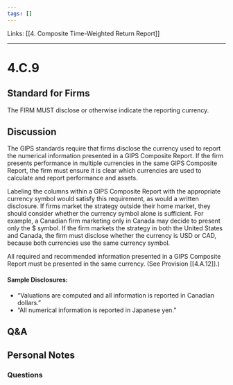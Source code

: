```yaml
---
tags: []
---
```

Links: [[4. Composite Time-Weighted Return Report]]
___
# 4.C.9
## Standard for Firms
The FIRM MUST disclose or otherwise indicate the reporting currency.
## Discussion
The GIPS standards require that firms disclose the currency used to report the numerical information presented in a GIPS Composite Report. If the firm presents performance in multiple currencies in the same GIPS Composite Report, the firm must ensure it is clear which currencies are used to calculate and report performance and assets.

Labeling the columns within a GIPS Composite Report with the appropriate currency symbol would satisfy this requirement, as would a written disclosure. If firms market the strategy outside their home market, they should consider whether the currency symbol alone is sufficient. For example, a Canadian firm marketing only in Canada may decide to present only the $ symbol. If the firm markets the strategy in both the United States and Canada, the firm must disclose whether the currency is USD or CAD, because both currencies use the same currency symbol.

All required and recommended information presented in a GIPS Composite Report must be presented in the same currency. (See Provision [[4.A.12]].)
#### Sample Disclosures:
- “Valuations are computed and all information is reported in Canadian dollars.”
- “All numerical information is reported in Japanese yen.”
## Q&A

## Personal Notes

### Questions